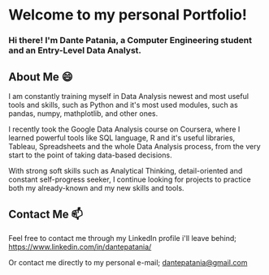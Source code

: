 # Welcome to my personal Portfolio!

### Hi there! I'm Dante Patania, a Computer Engineering student and an Entry-Level Data Analyst.

## About Me 😄

I am constantly training myself in Data Analysis newest and most useful tools and skills, such as Python and it's most used modules, such as pandas, numpy, mathplotlib, and other ones. 

I recently took the Google Data Analysis course on Coursera, where I learned powerful tools like SQL language, R and it's useful libraries, Tableau, Spreadsheets and the whole Data Analysis process, from the very start to the point of taking data-based decisions. 

With strong soft skills such as Analytical Thinking, detail-oriented and constant self-progress seeker, I continue looking for projects to practice both my already-known and my new skills and tools.

## Contact Me 📫

Feel free to contact me through my LinkedIn profile i'll leave behind;
https://www.linkedin.com/in/dantepatania/

Or contact me directly to my personal e-mail; dantepatania@gmail.com


<!--
**dantepatania/dantepatania** is a ✨ _special_ ✨ repository because its `README.md` (this file) appears on your GitHub profile.

Here are some ideas to get you started:

- 🔭 I’m currently working on ...
- 🌱 I’m currently learning ...
- 👯 I’m looking to collaborate on ...
- 🤔 I’m looking for help with ...
- 💬 Ask me about ...
- 📫 How to reach me: ...
- 😄 Pronouns: ...
- ⚡ Fun fact: ...
-->
